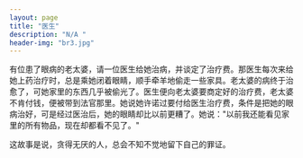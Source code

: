 ```yaml
---
layout: page
title: "医生"
description: "N/A " 
header-img: "br3.jpg"
---
```


有位患了眼病的老太婆，请一位医生给她治病，并谈定了治疗费。那医生每次来给她上药治疗时，总是乘她闭着眼睛，顺手牵羊地偷走一些家具。老太婆的病终于治愈了，可她家里的东西几乎被偷光了。医生便向老太婆要商定好的治疗费，老太婆不肯付钱，便被带到法官那里。她说她许诺过要付给医生治疗费，条件是把她的眼病治好，可是经过医治后，她的眼睛却比以前更糟了。她说："以前我还能看见家里的所有物品，现在却都看不见了。"

这故事是说，贪得无厌的人，总会不知不觉地留下自己的罪证。